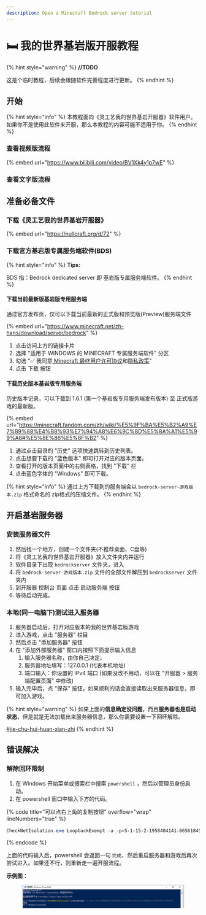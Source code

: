 ```yaml
---
description: Open a Minecraft Bedrock server tutorial
---
```


# 🛏 我的世界基岩版开服教程

{% hint style="warning" %}
**//TODO**

这是个临时教程，后续会跟随软件完善程度进行更新。
{% endhint %}

## 开始

{% hint style="info" %}
本教程面向《灵工艺我的世界基岩开服器》软件用户。\
如果你不是使用此软件来开服，那么本教程的内容可能不适用于你。
{% endhint %}

### 查看视频版流程

{% embed url="https://www.bilibili.com/video/BV1Xk4y1p7wE" %}

### 查看文字版流程

## 准备必备文件

### 下载《灵工艺我的世界基岩开服器》

{% embed url="https://nullcraft.org/d/72" %}

### 下载官方基岩版专属服务端软件(BDS)

{% hint style="info" %}
**Tips:**

BDS 指：Bedrock dedicated server 即 基岩版专属服务端软件。
{% endhint %}

#### 下载当前最新版基岩版专用服务端

通过官方发布页，仅可以下载当前最新的正式版和预览版(Preview)服务端文件

{% embed url="https://www.minecraft.net/zh-hans/download/server/bedrock" %}

1. 点击访问上方的链接卡片
2. 选择 "适用于 WINDOWS 的 MINECRAFT 专属服务端软件" 分区
3. 勾选 "✅ 我同意[ Minecraft 最终用户许可协议](https://minecraft.net/terms)和[隐私政策](https://go.microsoft.com/fwlink/?LinkId=521839)"
4. 点击 下载 按钮

#### 下载历史版本基岩版专用服务端

历史版本记录，可以下载到 1.6.1 (第一个基岩版专用服务端发布版本) 至 正式版游戏的最新版。

{% embed url="https://minecraft.fandom.com/zh/wiki/%E5%9F%BA%E5%B2%A9%E7%89%88%E4%B8%93%E7%94%A8%E6%9C%8D%E5%8A%A1%E5%99%A8#%E5%8E%86%E5%8F%B2" %}

1. 通过点击目录的 "历史" 选项快速跳转到历史列表。
2. 点击想要下载的 "蓝色版本" 即可打开对应的版本页面。
3. 查看打开的版本页面中的右侧表格，找到 "下载" 栏
4. 点击蓝色字体的 "Windows" 即可下载。

{% hint style="info" %}
通过上方下载到的服务端会以 `bedrock-server-游戏版本.zip` 格式命名的 zip格式的压缩文件。
{% endhint %}

## 开启基岩服务器

### 安装服务器文件

1. 然后找一个地方，创建一个文件夹(不推荐桌面、C盘等)
2. 将《灵工艺我的世界基岩开服器》放入文件夹内并运行
3. 软件目录下出现 `bedrockserver` 文件夹，进入
4. 将 `bedrock-server-游戏版本.zip` 文件的全部文件解压到 `bedrockserver` 文件夹内
5. 到开服器 控制台 页面 点击 启动服务端 按钮
6. 等待启动完成。

### 本地(同一电脑下)测试进入服务器

1. 服务器启动后，打开对应版本的我的世界基岩版游戏
2. 进入游戏，点击 "服务器" 栏目
3. 然后点击 "添加服务器" 按钮
4. 在 "添加外部服务器" 窗口内按照下面提示输入信息
   1. 输入服务器名称，由你自己决定。
   2. 服务器地址填写：127.0.0.1 (代表本机地址)
   3. 端口输入：你设置的 IPv4 端口 (如果没改不用动，可以在 "开服器 > 服务端配置页面" 中修改)
5. 输入完毕后，点 "保存" 按钮，如果顺利的话会直接读取出来服务器信息，即可加入游戏。

{% hint style="warning" %}
如果上面的**信息确定没问题**，而且**服务器也是启动状态**，但是就是无法加载出来服务器信息，那么你需要设置一下回环解除。

[#jie-chu-hui-huan-xian-zhi](minecraft-bedrock-server.md#jie-chu-hui-huan-xian-zhi "mention")
{% endhint %}

## 错误解决

### 解除回环限制

1. 在 Windows 开始菜单或搜索栏中搜索 `powershell` ，然后以管理员身份启动。
2. 在 powershell 窗口中输入下方的代码。

{% code title="可以点右上角的复制按钮" overflow="wrap" lineNumbers="true" %}
```powershell
CheckNetIsolation.exe LoopbackExempt -a -p=S-1-15-2-1958404141-86561845-1752920682-3514627264-368642714-62675701-733520436
```
{% endcode %}

上面的代码输入后，powershell 会返回一句 `完成。` 然后重启服务器和游戏后再次尝试进入。如果还不行，则重新走一遍开服流程。

**示例图：**

<div data-full-width="false">

<figure><img src="../.gitbook/assets/powershell_done.png" alt=""><figcaption></figcaption></figure>

</div>
